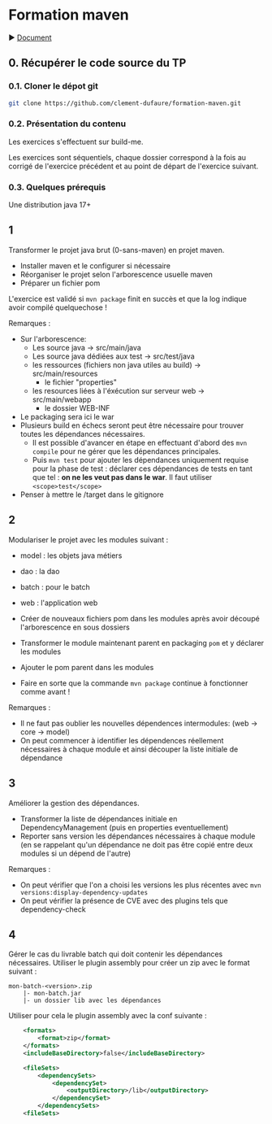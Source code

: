 # Formation maven

:arrow_forward: [Document](https://formation.dufau.re/formation-maven)


## 0. Récupérer le code source du TP

### 0.1. Cloner le dépot git

```bash
git clone https://github.com/clement-dufaure/formation-maven.git
```

### 0.2. Présentation du contenu

Les exercices s'effectuent sur build-me.

Les exercices sont séquentiels, chaque dossier correspond à la fois au corrigé de l'exercice précédent et au point de départ de l'exercice suivant.

### 0.3. Quelques prérequis

Une distribution java 17+

## 1

Transformer le projet java brut (0-sans-maven) en projet maven.

- Installer maven et le configurer si nécessaire 
- Réorganiser le projet selon l'arborescence usuelle maven
- Préparer un fichier pom

L'exercice est validé si `mvn package` finit en succès et que la log indique avoir compilé quelquechose !


Remarques :
- Sur l'arborescence:
    - Les source java -> src/main/java
    - Les source java dédiées aux test -> src/test/java
    - les ressources (fichiers non java utiles au build) -> src/main/resources
        - le fichier "properties" 
    - les resources liées à l'éxécution sur serveur web -> src/main/webapp
        - le dossier WEB-INF
- Le packaging sera ici le war
- Plusieurs build en échecs seront peut être nécessaire pour trouver toutes les dépendances nécessaires.
    - Il est possible d'avancer en étape en effectuant d'abord des `mvn compile` pour ne gérer que les dépendances principales. 
    - Puis `mvn test` pour ajouter les dépendances uniquement requise pour la phase de test : déclarer ces dépendances de tests en tant que tel : **on ne les veut pas dans le war**. Il faut utiliser `<scope>test</scope>`
- Penser à mettre le /target dans le gitignore


## 2

Modulariser le projet avec les modules suivant :
- model : les objets java métiers
- dao : la dao
- batch : pour le batch
- web : l'application web


- Créer de nouveaux fichiers pom dans les modules après avoir découpé l'arborescence en sous dossiers
- Transformer le module maintenant parent en packaging `pom` et y déclarer les modules
- Ajouter le pom parent dans les modules
- Faire en sorte que la commande `mvn package` continue à fonctionner comme avant !

Remarques :
- Il ne faut pas oublier les nouvelles dépendences intermodules: (web -> core -> model)
- On peut commencer à identifier les dépendences réellement nécessaires à chaque module et ainsi découper la liste initiale de dépendance 

## 3

Améliorer la gestion des dépendances.
- Transformer la liste de dépendances initiale en DependencyManagement (puis en properties eventuellement)
- Reporter sans version les dépendances nécessaires à chaque module (en se rappelant qu'un dépendance ne doit pas être copié entre deux modules si un dépend de l'autre)

Remarques :
- On peut vérifier que l'on a choisi les versions les plus récentes avec `mvn versions:display-dependency-updates`
- On peut vérifier la présence de CVE avec des plugins tels que dependency-check

## 4

Gérer le cas du livrable batch qui doit contenir les dépendances nécessaires.
Utiliser le plugin assembly pour créer un zip avec le format suivant : 
```
mon-batch-<version>.zip
    |- mon-batch.jar
    |- un dossier lib avec les dépendances
```


Utiliser pour cela le plugin assembly avec la conf suivante :

```xml
    <formats>
        <format>zip</format>
    </formats>
    <includeBaseDirectory>false</includeBaseDirectory>

    <fileSets>
        <dependencySets>
            <dependencySet>
                <outputDirectory>/lib</outputDirectory>
            </dependencySet>
        </dependencySets>
    <fileSets>
```

